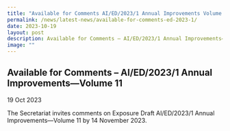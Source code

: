 ```yaml
---
title: "Available for Comments AI/ED/2023/1 Annual Improvements Volume 11"
permalink: /news/latest-news/available-for-comments-ed-2023-1/
date: 2023-10-19
layout: post
description: Available for Comments – AI/ED/2023/1 Annual Improvements—Volume 11
image: ""
---
```

Available for Comments – AI/ED/2023/1 Annual Improvements—Volume 11
--------------------------------


19 Oct 2023

The Secretariat invites comments on Exposure Draft AI/ED/2023/1 Annual Improvements—Volume 11 by 14 November 2023.
